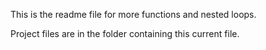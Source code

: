 This is the readme file for more functions and nested loops.

Project files are in the folder containing this current file.
